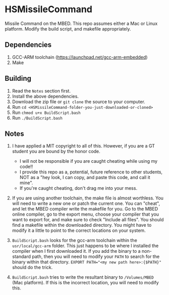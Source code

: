 # HSMissileCommand
Missile Command on the MBED. This repo assumes either a Mac or Linux platform. Modify the build script, and makefile appropriately.

## Dependencies

1. GCC-ARM toolchain (https://launchpad.net/gcc-arm-embedded)
2. Make


## Building

1. Read the `Notes` section first.
2. Install the above dependencies.
3. Download the zip file or `git clone` the source to your computer.
4. Run `cd <HSMissileCommand-folder-you-just-downloaded-or-cloned>`
5. Run `chmod u+x BuildScript.bash`
6. Run `./BuildScript.bash`


## Notes
1. I have applied a MIT copyright to all of this. However, if you are a GT student you are bound by the honor code. 
    
    * I will not be responsible if you are caught cheating while using my code!! 
    * I provide this repo as a, potential, future reference to other students, NOT as a "hey look, I can copy, and paste this code, and call it mine". 
    * If you're caught cheating, don't drag me into your mess.

2. If you are using another toolchain, the make file is almost worthless. You will need to write a new one or patch the current one. You can "cheat", and let the MBED compiler write the makefile for you. Go to the MBED online compiler, go to the export menu, choose your compiler that you want to export for, and make sure to check "Include all files". You should find a makefile within the downloaded directory. You might have to modify it a little to point to the correct locations on your system.

3. `BuildScript.bash` looks for the gcc-arm toolchain within the `usr/local/gcc-arm` folder. This just happens to be where I installed the compiler when I first downloaded it. If you add the binary to a non-standard path, then you will need to modify your `PATH` to search for the binary within that directory. `EXPORT PATH="<my new path here>:{$PATH}"` should do the trick.

4. `BuildScript.bash` tries to write the resultant binary to `/Volumes/MBED` (Mac platform). If this is the incorrect location, you will need to modify this.
